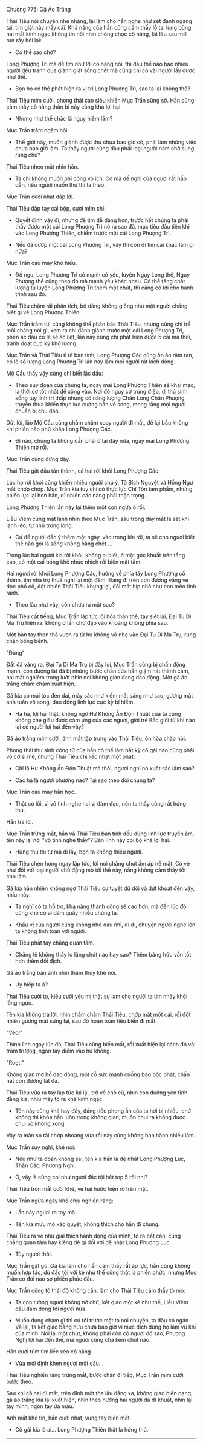 




Chương 775: Gã Áo Trắng


Thải Tiêu nói chuyện nhẹ nhàng, lại làm cho hắn nghe như sét đánh ngang tai, tim giật nảy mấy cái. Khả năng của hắn cũng cảm thấy lỗ tai lùng bùng, hai mắt kinh ngạc không tin nổi nhìn chòng chọc cô nàng, lát lâu sau mới run rẩy hỏi lại:

- Có thể sao chớ?

Long Phượng Trì mà dễ tìm như lời cô nàng nói, thì đâu thể nào bao nhiêu người đều tranh đua giành giật sống chết mà cũng chỉ có vài người lấy được như thế.

- Bọn họ có thể phát hiện ra vị trí Long Phượng Trì, sao ta lại không thể?

Thải Tiêu mỉm cười, phong thái cao siêu khiến Mục Trần sững sờ. Hắn cũng cảm thấy cô nàng thần bí này cũng khá lợi hại.

- Nhưng như thế chắc là nguy hiểm lắm?

Mục Trần trầm ngâm hỏi.

- Thế giới này, muốn giành được thứ chưa bao giờ có, phải làm những việc chưa bao giờ làm. Ta thấy ngươi cũng đâu phải loại người nằm chờ sung rụng chứ?

Thải Tiêu nheo mắt nhìn hắn.

- Ta chỉ không muốn phí công vô ích. Cơ mà đề nghị của ngươi rất hấp dẫn, nếu ngươi muốn thử thì ta theo.

Mục Trần cười nhạt đáp lời.

Thải Tiêu đập tay cái bộp, cười mỉm chi:

- Quyết định vậy đi, nhưng để tìm dễ dàng hơn, trước hết chúng ta phải thấy được một cái Long Phượng Trì nó ra sao đã, mục tiêu đầu tiên khi vào Long Phượng Thiên, chiếm trước một cái Long Phượng Trì.

- Nếu đã cướp một cái Long Phượng Trì, vậy thì còn đi tìm cái khác làm gì nữa?

Mục Trần cau mày khó hiểu.

- Đồ ngu, Long Phượng Trì có mạnh có yếu, luyện Ngụy Long thể, Ngụy Phượng thể cũng theo đó mà mạnh yếu khác nhau. Có thể tăng chất lượng tu luyện Long Phượng Trì thêm một chút, thì càng có lợi cho hành trình sau đó.

Thải Tiêu chậm rãi phân tích, bộ dáng không giống như một người chẳng biết gì về Long Phượng Thiên.

Mục Trần trầm tư, cũng không thể phản bác Thải Tiêu, nhưng cũng chỉ trề môi chẳng nói gì, xem ra chỉ đành giành trước một cái Long Phượng Trì, phen ác đấu có lẽ sẽ ác liệt, lần này cũng chỉ phát hiện được 5 cái mà thôi, tranh đoạt cực kỳ khó lường.

Mục Trần và Thải Tiêu tỉ tê bàn tính, Long Phượng Các cũng ồn ào râm ran, có lẽ số lượng Long Phượng Trì lần này làm mọi người rất kích động.

Mộ Cầu thấy vậy cũng chỉ biết lắc đầu:

- Theo suy đoán của chúng ta, ngày mai Long Phượng Thiên sẽ khai mạc, là thời cơ tốt nhất để xông vào. Nơi đó nguy cơ trùng điệp, dị thú sinh sống tuy linh trí thấp nhưng có năng lượng Chân Long Chân Phượng truyền thừa khiến thực lực cường hãn vô song, mong rằng mọi người chuẩn bị chu đáo.

Dứt lời, lão Mộ Cầu cũng chầm chậm xoay người đi mất, để lại bầu không khí phiền não phủ khắp Long Phượng Các.

- Đi nào, chúng ta không cần phải ở lại đây nữa, ngày mai Long Phượng Thiên mở rồi.

Mục Trần cũng đứng dậy.

Thải Tiêu gật đầu tán thành, cả hai rời khỏi Long Phượng Các.

Lúc họ rời khỏi cũng khiến nhiều người chú ý, Tô Bích Nguyệt và Hồng Ngư mắt chớp chớp. Mục Trần kia tuy chỉ có thực lực Chí Tôn tam phẩm, nhưng chiến lực lại hơn hẳn, dĩ nhiên các nàng phải thận trọng.

Long Phượng Thiên lần này lại thêm một con ngựa ô rồi.

Liễu Viêm cũng mặt lạnh nhìn theo Mục Trần, sâu trong đáy mắt là sát khí lạnh lẽo, tự nhủ trong lòng:

- Cứ để ngươi đắc ý thêm một ngày, vào trong kia rồi, ta sẽ cho ngươi biết thế nào gọi là sống không bằng chết....

Trong lúc hai người kia rời khỏi, không ai biết, ở một góc khuất trên tầng cao, có một cái bóng khẽ nhúc nhích rồi biến mất tăm.

Hai người rời khỏi Long Phượng Các, hướng về phía tây Long Phượng cổ thành, tìm nhà trọ thuê nghỉ lại một đêm. Đang đi trên con đường vắng vẻ dọc phố cổ, đột nhiên Thải Tiêu khựng lại, đôi mắt híp nhỏ như con mèo tinh ranh.

- Theo lâu như vậy, còn chưa ra mặt sao?

Thải Tiêu cất tiếng, Mục Trần lập tức lôi hóa thân thể, tay siết lại, Đại Tu Di Ma Trụ hiện ra, không chần chừ đập vào khoảng không phía sau.

Một bàn tay thon thả vươn ra từ hư không vỗ nhẹ vào Đại Tu Di Ma Trụ, rung chấn bồng bềnh.

"Đùng"

Đất đá văng ra, Đại Tu Di Ma Trụ bị đẩy lui, Mục Trần cũng bị chấn động mạnh, con đường lát đá bị những bước chân của hắn giậm nát thành cám, hai mắt nghiêm trọng lướt nhìn nơi không gian đang dao động. Một gã áo trắng chầm chậm xuất hiện.

Gã kia có mái tóc đen dài, mày sắc như kiếm mắt sáng như sao, gương mặt anh tuấn vô song, dao động linh lực cực kỳ bí hiểm.

- Ha ha, lợi hại thật, không ngở Hư Không Ẩn Độn Thuật của ta cũng không che giấu được cảm ứng của các ngươi, giới trẻ Bắc giới từ khi nào lại có người lợi hại đến vậy?

Gã áo trắng mỉm cười, ánh mắt tập trung vào Thải Tiêu, ôn hòa chào hỏi.

Phong thái thư sinh công tử của hắn có thể làm bất kỳ cô gái nào cũng phải vô cớ si mê, nhưng Thải Tiêu chỉ liếc nhạt một phát:

- Chỉ là Hư Không Ẩn Độn Thuật mà thôi, ngươi nghĩ nó xuất sắc lắm sao?

- Các hạ là người phương nào? Tại sao theo dõi chúng ta?

Mục Trần cau mày hằn học.

- Thật có lỗi, vì vô tình nghe hai vị đàm đạo, nên ta thấy cũng rất hứng thú.

Hắn trả lời.

Mục Trần trừng mắt, hắn và Thải Tiêu bàn tính đều dùng linh lực truyền âm, tên này lại nói "vô tình nghe thấy"? Bản lĩnh này coi bộ khá lợi hại.

- Hứng thú thì tự mà đi lấy, bọn ta không thiếu người.

Thải Tiêu chẹn họng ngay lập tức, lời nói chẳng chút ấm áp nể mặt. Có vẻ như đối với loại người chủ động mò tới thế này, nàng không cảm thấy tốt cho lắm.

Gã kia hẳn nhiên không ngờ Thải Tiêu cự tuyệt dữ dội và dứt khoát đến vậy, nhíu mày:

- Ta nghĩ có ta hỗ trợ, khả năng thành công sẽ cao hơn, mà đến lúc đó cũng khó có ai dám quấy nhiễu chúng ta.

- Khẩu vị của ngươi cũng không nhỏ đâu nhỉ, đi đi, chuyện ngươi nghe lén ta không tính toán với ngươi.

Thải Tiêu phất tay chẳng quan tâm.

- Chẳng lẽ không thấy lo lắng chút nào hay sao? Thêm bằng hữu vẫn tốt hơn thêm đối địch.

Gã áo trắng bắn ánh nhìn thâm thúy khẽ nói.

- Uy hiếp ta á?

Thải Tiêu cười to, kiểu cười yêu mị thật sự làm cho người ta tim nhảy khỏi lồng ngực.

Tên kia không trả lời, nhìn chằm chằm Thải Tiêu, chớp mắt một cái, rồi đột nhiên gương mặt sựng lại, sau đó hoàn toàn tiêu biến đi mất.

"Véo!"

Thình lình ngay lúc đó, Thải Tiêu cũng biến mất, rồi xuất hiện lại cách đó vài trăm trượng, ngón tay điểm vào hư không.

"Roẹt!"

Không gian mơ hồ dao động, một cỗ sức mạnh cuồng bạo bộc phát, chấn nát con đường lát đá.

Thải Tiêu vừa ra tay lập tức lui lại, trở về chỗ cũ, nhìn con đường yên tĩnh đằng kia, nhíu mày tỏ ra khá kinh ngạc:

- Tên này cũng khá hay đây, đáng tiếc phong ấn của ta hơi bị nhiều, chứ không thì khóa hắn luôn trong không gian, muốn chui ra không được chui vô không xong.

Vậy ra màn so tài chớp nhoáng vừa rồi này cũng không bán hành nhiều lắm.

Mục Trần suy nghĩ, khẽ nói:

- Nếu như ta đoán không sai, tên kia hẳn là đệ nhất Long Phượng Lục, Thần Các, Phương Nghị.

- Ồ, vậy là cũng coi như ngươi đắc tội hết top 5 rồi nhỉ?

Thải Tiêu tròn mắt cười khẽ, vẻ hài hước hiện rõ trên mặt.

Mục Trần ngứa ngáy khó chịu nghiến răng:

- Lần này ngươi ra tay mà...

- Tên kia mưu mô xảo quyệt, không thích cho hắn đi chung.

Thải Tiêu ra vẻ như giải thích hành động của mình, tỏ ra bất cần, cũng chẳng quan tâm hay kiêng dè gì đối với đệ nhật Long Phượng Lục.

- Tùy ngươi thôi.

Mục Trần gật gù. Gã kia làm cho hắn cảm thấy rất áp lực, hắn cũng không muốn hợp tác, dù đắc tội với kẻ như thế cũng thật là phiền phức, nhưng Mục Trần có đời nào sợ phiền phức đâu.

Mục Trần cũng tỏ thái độ không cần, làm cho Thải Tiêu cảm thấy tò mò:

- Ta còn tưởng ngươi không nỡ chứ, kết giao một kẻ như thế, Liễu Viêm đâu dám động tới ngươi nữa.

- Muốn đụng chạm gì thì cứ tới trước mặt ta nói chuyện, ta đâu có ngán. Vả lại, ta kết giao bằng hữu chưa bao giờ vì mục đích dùng họ làm vũ khí của mình. Nói lại một chút, không phải còn có ngươi đó sao, Phương Nghị lợi hại đến thế, mà ngươi cũng chả kém chút nào.

Hắn cười tủm tỉm liếc xéo cô nàng

- Vừa mới định khen ngươi một câu...

Thải Tiêu nghiến răng trừng mắt, bước chân đi tiếp, Mục Trần mỉm cười bước theo.

Sau khi cả hai đi mất, trên đỉnh một tòa lầu đằng xa, không giao biến dạng, gã áo trắng kia lại xuất hiện, nhìn theo hướng hai người đã đi khuất, nhìn lại tay mình, ngón tay ứa máu.

Ánh mắt khó tin, hắn cười nhạt, vung tay biến mất.

- Cô gái kia là ai... Long Phượng Thiên thật là hứng thú.

--------------------------




